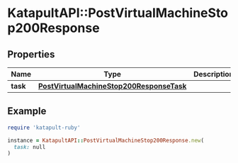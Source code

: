 # KatapultAPI::PostVirtualMachineStop200Response

## Properties

| Name | Type | Description | Notes |
| ---- | ---- | ----------- | ----- |
| **task** | [**PostVirtualMachineStop200ResponseTask**](PostVirtualMachineStop200ResponseTask.md) |  |  |

## Example

```ruby
require 'katapult-ruby'

instance = KatapultAPI::PostVirtualMachineStop200Response.new(
  task: null
)
```


